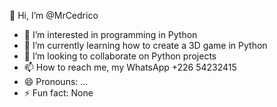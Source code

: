 👋 Hi, I’m @MrCedrico  
- 👀 I’m interested in programming in Python  
- 🌱 I’m currently learning how to create a 3D game in Python  
- 💞 I’m looking to collaborate on Python projects  
- 📫 How to reach me, my WhatsApp +226 54232415  
- 😄 Pronouns: ...  
- ⚡ Fun fact: None  

<!---
MrCedrico/MrCedrico is a ✨ special ✨ repository because its `README.md` (this file) appears on your GitHub profile.
You can click the Preview link to take a look at your changes.
--->
